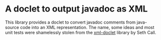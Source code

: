 A doclet to output javadoc as XML
=================================

This library provides a doclet to convert javadoc comments from java-source code into an XML representation.
The name, some ideas and most unit tests were shamelessly stolen from the
[xml-doclet](http://code.google.com/p/xml-doclet) library by Seth Call.